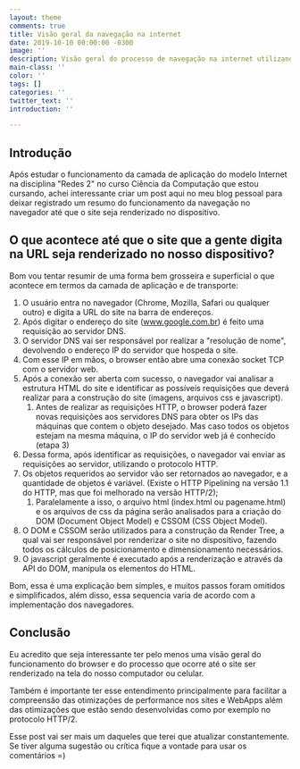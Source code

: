 ```yaml
---
layout: theme
comments: true
title: Visão geral da navegação na internet
date: 2019-10-10 00:00:00 -0300
image: ''
description: Visão geral do processo de navegação na internet utilizando o navegador
main-class: ''
color: ''
tags: []
categories: ''
twitter_text: ''
introduction: ''

---
```

## Introdução

Após estudar o funcionamento da camada de aplicação do modelo Internet na disciplina "Redes 2" no curso Ciência da Computação que estou cursando, achei interessante criar um post aqui no meu blog pessoal para deixar registrado um resumo do funcionamento da navegação no navegador até que o site seja renderizado no dispositivo.

## O que acontece até que o site que a gente digita na URL seja renderizado no nosso dispositivo?

Bom vou tentar resumir de uma forma bem grosseira e superficial o que acontece em termos da camada de aplicação e de transporte:

1. O usuário entra no navegador (Chrome, Mozilla, Safari ou qualquer outro) e digita a URL do site na barra de endereços.
2. Após digitar o endereço do site (www.google.com.br) é feito uma requisição ao servidor DNS.
3. O servidor DNS vai ser responsável por realizar a "resolução de nome", devolvendo o endereço IP do servidor que hospeda o site.
4. Com esse IP em mãos, o browser então abre uma conexão socket TCP com o servidor web.
5. Após a conexão ser aberta com sucesso, o navegador vai analisar a estrutura HTML do site e identificar as possíveis requisições que deverá realizar para a construção do site (imagens, arquivos css e javascript).
   1. Antes de realizar as requisições HTTP, o browser poderá fazer novas requisições aos servidores DNS para obter os IPs das máquinas que contem o objeto desejado. Mas caso todos os objetos estejam na mesma máquina, o IP do servidor web já é conhecido (etapa 3)
6. Dessa forma, após identificar as requisições, o navegador vai enviar as requisições ao servidor, utilizando o protocolo HTTP.
7. Os objetos requeridos ao servidor vão ser retornados ao navegador, e a quantidade de objetos é variável. (Existe o HTTP Pipelining na versão 1.1 do HTTP, mas que foi melhorado na versão HTTP/2);
   1. Paralelamente a isso, o arquivo html (index.html ou pagename.html) e os arquivos de css da página serão analisados para a criação do DOM (Document Object Model) e CSSOM (CSS Object Model).
8. O DOM e CSSOM serão utilizados para a construção da Render Tree, a qual vai ser responsável por renderizar o site no dispositivo, fazendo todos os cálculos de posicionamento e dimensionamento necessários.
9. O javascript geralmente é executado após a renderização e através da API do DOM, manipula os elementos do HTML.

Bom, essa é uma explicação bem simples, e muitos passos foram omitidos e simplificados, além disso, essa sequencia varia de acordo com a implementação dos navegadores.

## Conclusão

Eu acredito que seja interessante ter pelo menos uma visão geral do funcionamento do browser e do processo que ocorre até o site ser renderizado na tela do nosso computador ou celular. 

Também é importante ter esse entendimento principalmente para facilitar a compreensão das otimizações de performance nos sites e WebApps além das otimizações que estão sendo desenvolvidas como por exemplo no protocolo HTTP/2.

Esse post vai ser mais um daqueles que terei que atualizar constantemente. Se tiver alguma sugestão ou crítica fique a vontade para usar os comentários =)